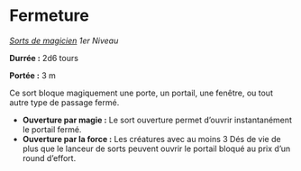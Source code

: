 # Fermeture


*[Sorts de magicien](../Sorts_de_magicien.md) 1er Niveau*

**Durrée :** 2d6 tours

**Portée :** 3 m

Ce sort bloque magiquement une porte, un portail, une fenêtre, ou tout
autre type de passage fermé.

  - **Ouverture par magie :** Le sort ouverture permet d’ouvrir
    instantanément le portail fermé.
  - **Ouverture par la force :** Les créatures avec au moins 3 Dés de
    vie de plus que le lanceur de sorts peuvent ouvrir le portail bloqué
    au prix d’un round d’effort.